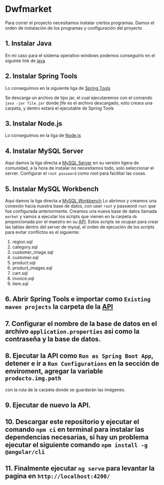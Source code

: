 # Dwfmarket

Para correr el proyecto necesitamos instalar ciertos programas.
Damos el orden de instalación de los programas y configuración del proyecto

## 1. Instalar Java
En mi caso para el sistema operativo windows podemos conseguirlo en el siguinte link de [java](https://download.oracle.com/java/17/latest/jdk-17_windows-x64_bin.exe)


## 2. Instalar Spring Tools

Lo conseguimos en la siguiente liga de [Spring Tools](https://download.springsource.com/release/STS4/4.13.0.RELEASE/dist/e4.22/spring-tool-suite-4-4.13.0.RELEASE-e4.22.0-win32.win32.x86_64.self-extracting.jar)

Se descarga un archivo de tipo jar, el cual ejecutaremos con el comando
`java -jar file.jar` donde *file* es el archivo descargado, esto creara una carpeta, y dentro estará el ejecutable de Spring Tools

## 3. Instalar Node.js

Lo conseguimos en la liga de [Node.js](https://nodejs.org/dist/v16.13.2/node-v16.13.2-x64.msi)

## 4. Instalar MySQL Server

Aqui damos la liga directa a [MySQL Server](https://dev.mysql.com/get/Downloads/MySQLInstaller/mysql-installer-web-community-8.0.27.1.msi)
en su versión ligera de comunidad, a la hora de instalar no necesitamos todo, solo seleccionar el server.
Configurar el `root password`  como *root* para facilitar las cosas.

## 5. Instalar MySQL Workbench

Aqui damos la liga directa a [MySQL Workbench](https://dev.mysql.com/get/Downloads/MySQLGUITools/mysql-workbench-community-8.0.27-winx64.msi)
Lo abrimos y creamos una conexión hacia nuestra base de datos, con user `root` y password `root` que fue configurada anteriormente.
Creamos una nueva base de datos llamada `market` y vamos a ejecutar los scripts que vienen en la carpeta `db` proporcionada por el maestro
en su [API](https://github.com/ivansaavedra/dwf20221-api). Estos scripts se ocupan para crear las tablas dentro del server de mysql, el orden
de ejecución de los scripts para evitar conflictos es el siguiente:

1. region.sql
2. category.sql
3. customer_image.sql
4. customer.sql
5. product.sql
6. product_images.sql
7. cart.sql
8. invoice.sql
9. item.sql

## 6. Abrir Spring Tools e importar como `Existing maven projects` la carpeta de la [API](https://github.com/ivansaavedra/dwf20221-api)

## 7. Configurar el nombre de la base de datos en el archivo `application.properties` asi como la contraseña y la base de datos.

## 8. Ejecutar la API como `Run as Spring Boot App`, detener e ir a `Run Configurations` en la sección de enviroment, agregar la variable `producto.img.path`
con la ruta de la carpeta donde se guardarán las imágenes.

## 9. Ejecutar de nuevo la API.

## 10. Descargar este repositorio y ejecutar el comando `npm ci` en terminal para  instalar las dependencias necesarias, si hay un problema ejecutar el siguiente comando `npm install -g @angular/cli`

## 11. Finalmente ejecutar `ng serve` para levantar la pagina en `http://localhost:4200/`
      







